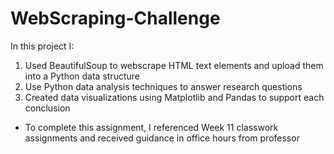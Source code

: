 # WebScraping-Challenge
In this project I:
1. Used BeautifulSoup to webscrape HTML text elements and upload them into a Python data structure
2. Use Python data analysis techniques to answer research questions
3. Created data visualizations using Matplotlib and Pandas to support each conclusion

- To complete this assignment, I referenced Week 11 classwork assignments and received guidance in office hours from professor

